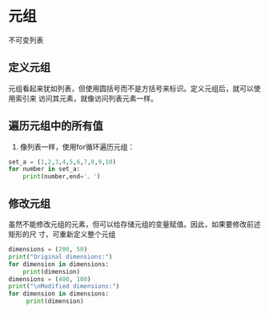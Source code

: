 # 元组
不可变列表
## 定义元组
元组看起来犹如列表，但使用圆括号而不是方括号来标识。定义元组后，就可以使用索引来
访问其元素，就像访问列表元素一样。
## 遍历元组中的所有值
1. 像列表一样，使用for循环遍历元组：
```python
set_a = (1,2,3,4,5,6,7,8,9,10)
for number in set_a:
    print(number,end='、')
```
## 修改元组
虽然不能修改元组的元素，但可以给存储元组的变量赋值。因此，如果要修改前述矩形的尺
寸，可重新定义整个元组
```python
dimensions = (200, 50)
print("Original dimensions:")
for dimension in dimensions:
    print(dimension)
dimensions = (400, 100)
print("\nModified dimensions:")
for dimension in dimensions:
     print(dimension)
```
